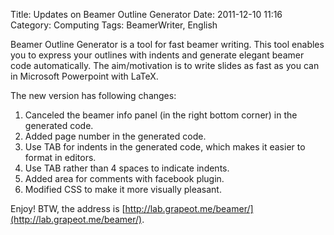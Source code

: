 Title: Updates on Beamer Outline Generator
Date: 2011-12-10 11:16
Category: Computing
Tags: BeamerWriter, English

Beamer Outline Generator is a tool for fast beamer writing. 
This tool enables you to express your outlines with indents and generate elegant beamer code automatically.
The aim/motivation is to write slides as fast as you can in Microsoft Powerpoint with LaTeX.
 
The new version has following changes:

1. Canceled the beamer info panel (in the right bottom corner) in the generated code.
2. Added page number in the generated code.
3. Use TAB for indents in the generated code, which makes it easier to format in editors.
4. Use TAB rather than 4 spaces to indicate indents.
5. Added area for comments with facebook plugin.
6. Modified CSS to make it more visually pleasant.
 
Enjoy! BTW, the address is [http://lab.grapeot.me/beamer/](http://lab.grapeot.me/beamer/).
